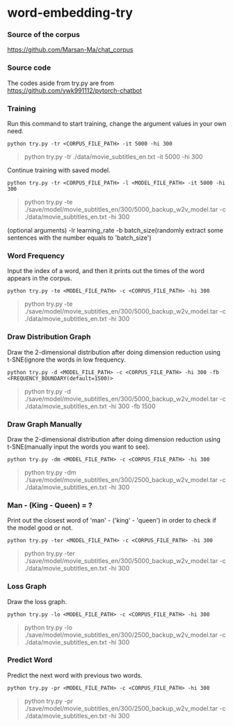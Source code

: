 # word-embedding-try
### Source of the corpus
https://github.com/Marsan-Ma/chat_corpus
### Source code
The codes aside from try.py are from https://github.com/ywk991112/pytorch-chatbot
### Training
Run this command to start training, change the argument values in your own need.
```
python try.py -tr <CORPUS_FILE_PATH> -it 5000 -hi 300
```
> python try.py -tr ./data/movie_subtitles_en.txt -it 5000 -hi 300

Continue training with saved model.
```
python try.py -tr <CORPUS_FILE_PATH> -l <MODEL_FILE_PATH> -it 5000 -hi 300
```
> python try.py -te ./save/model/movie_subtitles_en/300/5000_backup_w2v_model.tar -c ./data/movie_subtitles_en.txt -hi 300

(optional arguments) -lr learning_rate -b batch_size(randomly extract some sentences with the number equals to 'batch_size')
### Word Frequency
Input the index of a word, and then it prints out the times of the word appears in the corpus.
```
python try.py -te <MODEL_FILE_PATH> -c <CORPUS_FILE_PATH> -hi 300
```
> python try.py -te ./save/model/movie_subtitles_en/300/5000_backup_w2v_model.tar -c ./data/movie_subtitles_en.txt -hi 300
### Draw Distribution Graph
Draw the 2-dimensional distribution after doing dimension reduction using t-SNE(ignore the words in low frequency.
```
python try.py -d <MODEL_FILE_PATH> -c <CORPUS_FILE_PATH> -hi 300 -fb <FREQUENCY_BOUNDARY(default=1500)>
```
> python try.py -d ./save/model/movie_subtitles_en/300/5000_backup_w2v_model.tar -c ./data/movie_subtitles_en.txt -hi 300 -fb 1500
### Draw Graph Manually
Draw the 2-dimensional distribution after doing dimension reduction using t-SNE(manually input the words you want to see).
```
python try.py -dm <MODEL_FILE_PATH> -c <CORPUS_FILE_PATH> -hi 300 
```
> python try.py -dm ./save/model/movie_subtitles_en/300/2500_backup_w2v_model.tar -c ./data/movie_subtitles_en.txt -hi 300
###  Man - (King - Queen) = ?
Print out the closest word of 'man' - ('king' - 'queen') in order to check if the model good or not.
```
python try.py -ter <MODEL_FILE_PATH> -c <CORPUS_FILE_PATH> -hi 300
```
> python try.py -ter ./save/model/movie_subtitles_en/300/5000_backup_w2v_model.tar -c ./data/movie_subtitles_en.txt -hi 300
### Loss Graph
Draw the loss graph.
```
python try.py -lo <MODEL_FILE_PATH> -c <CORPUS_FILE_PATH> -hi 300
```
> python try.py -lo ./save/model/movie_subtitles_en/300/2500_backup_w2v_model.tar -c ./data/movie_subtitles_en.txt -hi 300
### Predict Word
Predict the next word with previous two words.
```
python try.py -pr <MODEL_FILE_PATH> -c <CORPUS_FILE_PATH> -hi 300
```
>  python try.py -pr ./save/model/movie_subtitles_en/300/2500_backup_w2v_model.tar -c ./data/movie_subtitles_en.txt -hi 300
